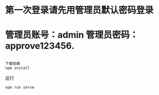 # 第一次登录请先用管理员默认密码登录
# 管理员账号：admin 管理员密码：approve123456.

## 
```
下载依赖
npm install
```
运行
```
npm run serve
```

